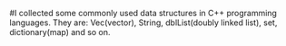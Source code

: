 #I collected some commonly used data structures in C++ programming languages.
They are: Vec(vector), String, dblList(doubly linked list), set, dictionary(map) and so on.
